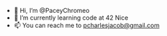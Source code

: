 - 👋 Hi, I’m @PaceyChromeo
- 🌱 I’m currently learning code at 42 Nice 
- 📫 You can reach me to pcharlesjacob@gmail.com

<!---
PaceyChromeo/PaceyChromeo is a ✨ special ✨ repository because its `README.md` (this file) appears on your GitHub profile.
You can click the Preview link to take a look at your changes.
--->
